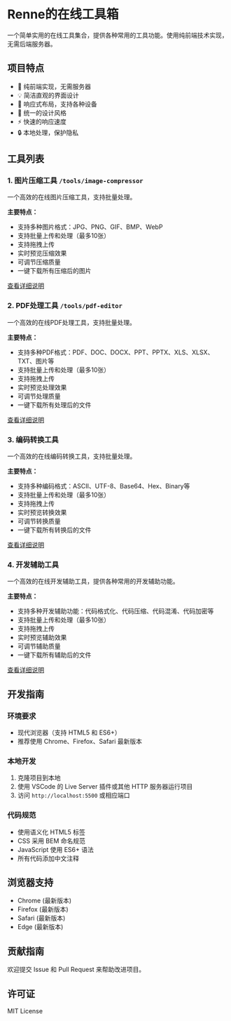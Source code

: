 # Renne的在线工具箱

一个简单实用的在线工具集合，提供各种常用的工具功能。使用纯前端技术实现，无需后端服务器。

## 项目特点

- 🚀 纯前端实现，无需服务器
- 💡 简洁直观的界面设计
- 📱 响应式布局，支持各种设备
- 🎨 统一的设计风格
- ⚡ 快速的响应速度
- 🔒 本地处理，保护隐私

## 工具列表

### 1. 图片压缩工具 `/tools/image-compressor`

一个高效的在线图片压缩工具，支持批量处理。

**主要特点：**
- 支持多种图片格式：JPG、PNG、GIF、BMP、WebP
- 支持批量上传和处理（最多10张）
- 支持拖拽上传
- 实时预览压缩效果
- 可调节压缩质量
- 一键下载所有压缩后的图片

[查看详细说明](./tools/image-compressor/README.md)

### 2. PDF处理工具 `/tools/pdf-editor`

一个高效的在线PDF处理工具，支持批量处理。

**主要特点：**
- 支持多种PDF格式：PDF、DOC、DOCX、PPT、PPTX、XLS、XLSX、TXT、图片等
- 支持批量上传和处理（最多10张）
- 支持拖拽上传
- 实时预览处理效果
- 可调节处理质量
- 一键下载所有处理后的文件

[查看详细说明](./tools/pdf-editor/README.md)

### 3. 编码转换工具

一个高效的在线编码转换工具，支持批量处理。

**主要特点：**
- 支持多种编码格式：ASCII、UTF-8、Base64、Hex、Binary等
- 支持批量上传和处理（最多10张）
- 支持拖拽上传
- 实时预览转换效果
- 可调节转换质量
- 一键下载所有转换后的文件

[查看详细说明](./tools/encoding-converter/README.md)

### 4. 开发辅助工具

一个高效的在线开发辅助工具，提供各种常用的开发辅助功能。

**主要特点：**
- 支持多种开发辅助功能：代码格式化、代码压缩、代码混淆、代码加密等
- 支持批量上传和处理（最多10张）
- 支持拖拽上传
- 实时预览辅助效果
- 可调节辅助质量
- 一键下载所有辅助后的文件

[查看详细说明](./tools/development-assistant/README.md)

## 开发指南

### 环境要求
- 现代浏览器（支持 HTML5 和 ES6+）
- 推荐使用 Chrome、Firefox、Safari 最新版本

### 本地开发
1. 克隆项目到本地
2. 使用 VSCode 的 Live Server 插件或其他 HTTP 服务器运行项目
3. 访问 `http://localhost:5500` 或相应端口

### 代码规范
- 使用语义化 HTML5 标签
- CSS 采用 BEM 命名规范
- JavaScript 使用 ES6+ 语法
- 所有代码添加中文注释

## 浏览器支持

- Chrome (最新版本)
- Firefox (最新版本)
- Safari (最新版本)
- Edge (最新版本)

## 贡献指南

欢迎提交 Issue 和 Pull Request 来帮助改进项目。

## 许可证

MIT License 